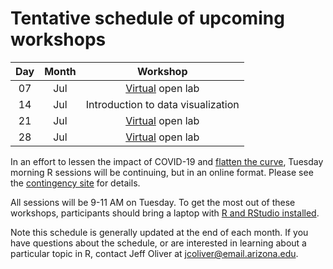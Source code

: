 # Tentative schedule of upcoming workshops

| Day | Month | Workshop                           |
|:---:|:-----:|:----------------------------------:|
| 07  | Jul   | [Virtual](contingency.md) open lab |
| 14  | Jul   | Introduction to data visualization |
| 21  | Jul   | [Virtual](contingency.md) open lab |
| 28  | Jul   | [Virtual](contingency.md) open lab |

In an effort to lessen the impact of COVID-19 and [flatten the curve](https://www.economist.com/briefing/2020/02/29/covid-19-is-now-in-50-countries-and-things-will-get-worse), Tuesday morning R sessions will be continuing, but in an online format. Please see the [contingency site](contingency.md) for details.

All sessions will be 9-11 AM on Tuesday<!--in the [Data Studio](https://new.library.arizona.edu/visit/spaces/data-studio) of the Main Library-->. To get the most out of these workshops, participants should bring a laptop with [R and RStudio installed](https://jcoliver.github.io/learn-r/000-setup-instructions.html).

Note this schedule is generally updated at the end of each month. If you have questions about the schedule, or are interested in learning about a particular topic in R, contact Jeff Oliver at [jcoliver@email.arizona.edu](mailto:jcoliver@email.arizona.edu?subject=R%20workshop%20inquiry).
